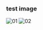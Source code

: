 ### test image
![01](https://user-images.githubusercontent.com/58083333/132534269-a6f99052-7292-4def-b0a5-512910522d75.jpg)
![02](https://user-images.githubusercontent.com/58083333/132534284-7f0ee59c-bb4f-42cc-871c-b1197357cb83.jpg)
